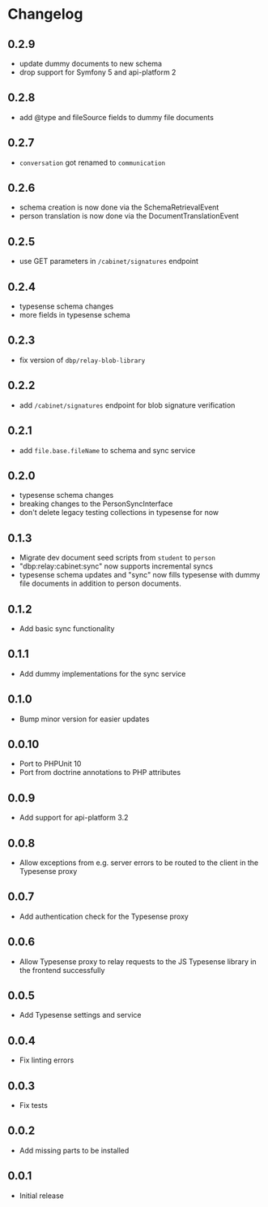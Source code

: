 # Changelog

## 0.2.9

- update dummy documents to new schema
- drop support for Symfony 5 and api-platform 2

## 0.2.8

- add @type and fileSource fields to dummy file documents

## 0.2.7

- `conversation` got renamed to `communication`

## 0.2.6

- schema creation is now done via the SchemaRetrievalEvent
- person translation is now done via the DocumentTranslationEvent

## 0.2.5

- use GET parameters in `/cabinet/signatures` endpoint

## 0.2.4

- typesense schema changes
- more fields in typesense schema

## 0.2.3

- fix version of `dbp/relay-blob-library`

## 0.2.2

- add `/cabinet/signatures` endpoint for blob signature verification

## 0.2.1

- add `file.base.fileName` to schema and sync service

## 0.2.0

- typesense schema changes
- breaking changes to the PersonSyncInterface
- don't delete legacy testing collections in typesense for now

## 0.1.3

- Migrate dev document seed scripts from `student` to `person`
- "dbp:relay:cabinet:sync" now supports incremental syncs
- typesense schema updates and "sync" now fills typesense with dummy file documents
  in addition to person documents.

## 0.1.2

- Add basic sync functionality

## 0.1.1

- Add dummy implementations for the sync service

## 0.1.0

- Bump minor version for easier updates

## 0.0.10

- Port to PHPUnit 10
- Port from doctrine annotations to PHP attributes

## 0.0.9

- Add support for api-platform 3.2

## 0.0.8

- Allow exceptions from e.g. server errors to be routed to the client in the Typesense proxy

## 0.0.7

- Add authentication check for the Typesense proxy

## 0.0.6

- Allow Typesense proxy to relay requests to the JS Typesense library in the frontend successfully

## 0.0.5

- Add Typesense settings and service

## 0.0.4

- Fix linting errors

## 0.0.3

- Fix tests

## 0.0.2

- Add missing parts to be installed

## 0.0.1

- Initial release
